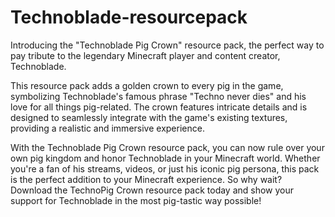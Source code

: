 # Technoblade-resourcepack
Introducing the "Technoblade Pig Crown" resource pack, the perfect way to pay tribute to the legendary Minecraft player and content creator, Technoblade.

This resource pack adds a golden crown to every pig in the game, symbolizing Technoblade's famous phrase "Techno never dies" and his love for all things pig-related. The crown features intricate details and is designed to seamlessly integrate with the game's existing textures, providing a realistic and immersive experience.

With the Technoblade Pig Crown resource pack, you can now rule over your own pig kingdom and honor Technoblade in your Minecraft world. Whether you're a fan of his streams, videos, or just his iconic pig persona, this pack is the perfect addition to your Minecraft experience. So why wait? Download the TechnoPig Crown resource pack today and show your support for Technoblade in the most pig-tastic way possible!
